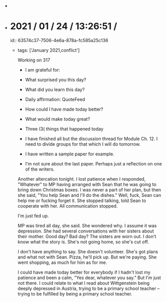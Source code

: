 -
- # 2021 / 01 / 24 / 13:26:51 /
  id:: 63574c37-7506-4e6a-878a-fc585a25c136
	- tags: ['January 2021,conflict']
	  
	  Working on 317
	  
	  * I am grateful for:
	  * What surprised you this day?
	  * What did you learn this day?
	  * Daily affirmation: QuoteFeed
	  * How could I have made today better?
	  * What would make today great?
	  * Three (3( things that happened today
	  
	  * I have finished all but the discussion thread for Module Ch. 12. I need to divide groups for that which I will do tomorrow.
	  * I have written a sample paper for example.
	  * I'm not sure about the last paper. Perhaps just a reflection on one of the writers.
	  
	  Another altercation tonight. I lost patience when I responded, "Whatever" to MP having arranged with Sean that he was going to bring down Christmas boxes. I was never a part of her plan, but then she said, "You help Sean and I'll do the dishes." Well, fuck, Sean can help me or fucking forget it. She stopped talking, told Sean to cooperate with her. All communication stopped.
	  
	  I'm just fed up.
	  
	  MP was tired all day, she said. She wondered why. I assume it was depression. She had several conversations with her sisters about their mother. Good day? Bad day?  The sisters are worn out. I don't know what the story is. She's not going home, so she's cut off.
	  
	  I don't have anything to say. She doesn't volunteer. She's got plans and what not with Sean. Pizza, he'll pick up. But we're paying. She went shopping, as much for him as for me.
	  
	  I could have made today better for everybody if I hadn't lost my patience and been a calm, "Yes dear, whatever you say." But I'm just not there. I could relate to what I read about Wittgenstein being deeply depressed in Austria, trying to be a primary school teacher – trying to be fulfilled by being a primary school teacher.
	  
	  
	  <!-- Exported from TiddlyWiki at 19:18, 22nd October 2022 -->